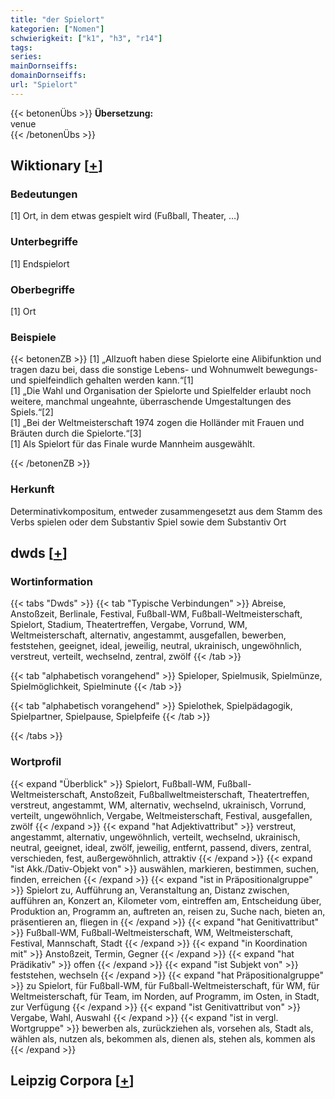 ```yaml
---
title: "der Spielort"
kategorien: ["Nomen"]
schwierigkeit: ["k1", "h3", "r14"]
tags:
series:
mainDornseiffs:
domainDornseiffs:
url: "Spielort"
---
```


{{< betonenÜbs >}}
**Übersetzung:**  
venue  
{{< /betonenÜbs >}}

## Wiktionary [[+](https://de.wiktionary.org/wiki/Spielort)]

### Bedeutungen
[1] Ort, in dem etwas gespielt wird (Fußball, Theater, …)  

### Unterbegriffe
[1] Endspielort  

### Oberbegriffe
[1] Ort  

### Beispiele
{{< betonenZB >}}
[1] „Allzuoft haben diese Spielorte eine Alibifunktion und tragen dazu bei, dass die sonstige Lebens- und Wohnumwelt bewegungs- und spielfeindlich gehalten werden kann.“[1]  
[1] „Die Wahl und Organisation der Spielorte und Spielfelder erlaubt noch weitere, manchmal ungeahnte, überraschende Umgestaltungen des Spiels.“[2]  
[1] „Bei der Weltmeisterschaft 1974 zogen die Holländer mit Frauen und Bräuten durch die Spielorte.“[3]  
[1] Als Spielort für das Finale wurde Mannheim ausgewählt.  

{{< /betonenZB >}}
### Herkunft
Determinativkompositum, entweder zusammengesetzt aus dem Stamm des Verbs spielen oder dem Substantiv Spiel sowie dem Substantiv Ort  



## dwds [[+](https://www.dwds.de/wb/Spielort)]

### Wortinformation
{{< tabs "Dwds" >}}
{{< tab "Typische Verbindungen" >}}
Abreise, Anstoßzeit, Berlinale, Festival, Fußball-WM, Fußball-Weltmeisterschaft, Spielort, Stadium, Theatertreffen, Vergabe, Vorrund, WM, Weltmeisterschaft, alternativ, angestammt, ausgefallen, bewerben, feststehen, geeignet, ideal, jeweilig, neutral, ukrainisch, ungewöhnlich, verstreut, verteilt, wechselnd, zentral, zwölf
{{< /tab >}}

{{< tab "alphabetisch vorangehend" >}}
Spieloper, Spielmusik, Spielmünze, Spielmöglichkeit, Spielminute
{{< /tab >}}

{{< tab "alphabetisch vorangehend" >}}
Spielothek, Spielpädagogik, Spielpartner, Spielpause, Spielpfeife
{{< /tab >}}

{{< /tabs >}}

### Wortprofil
{{< expand "Überblick" >}} Spielort, Fußball-WM, Fußball-Weltmeisterschaft, Anstoßzeit, Fußballweltmeisterschaft, Theatertreffen, verstreut, angestammt, WM, alternativ, wechselnd, ukrainisch, Vorrund, verteilt, ungewöhnlich, Vergabe, Weltmeisterschaft, Festival, ausgefallen, zwölf {{< /expand >}}
{{< expand "hat Adjektivattribut" >}} verstreut, angestammt, alternativ, ungewöhnlich, verteilt, wechselnd, ukrainisch, neutral, geeignet, ideal, zwölf, jeweilig, entfernt, passend, divers, zentral, verschieden, fest, außergewöhnlich, attraktiv {{< /expand >}}
{{< expand "ist Akk./Dativ-Objekt von" >}} auswählen, markieren, bestimmen, suchen, finden, erreichen {{< /expand >}}
{{< expand "ist in Präpositionalgruppe" >}} Spielort zu, Aufführung an, Veranstaltung an, Distanz zwischen, aufführen an, Konzert an, Kilometer vom, eintreffen am, Entscheidung über, Produktion an, Programm an, auftreten an, reisen zu, Suche nach, bieten an, präsentieren an, fliegen in {{< /expand >}}
{{< expand "hat Genitivattribut" >}} Fußball-WM, Fußball-Weltmeisterschaft, WM, Weltmeisterschaft, Festival, Mannschaft, Stadt {{< /expand >}}
{{< expand "in Koordination mit" >}} Anstoßzeit, Termin, Gegner {{< /expand >}}
{{< expand "hat Prädikativ" >}} offen {{< /expand >}}
{{< expand "ist Subjekt von" >}} feststehen, wechseln {{< /expand >}}
{{< expand "hat Präpositionalgruppe" >}} zu Spielort, für Fußball-WM, für Fußball-Weltmeisterschaft, für WM, für Weltmeisterschaft, für Team, im Norden, auf Programm, im Osten, in Stadt, zur Verfügung {{< /expand >}}
{{< expand "ist Genitivattribut von" >}} Vergabe, Wahl, Auswahl {{< /expand >}}
{{< expand "ist in vergl. Wortgruppe" >}} bewerben als, zurückziehen als, vorsehen als, Stadt als, wählen als, nutzen als, bekommen als, dienen als, stehen als, kommen als {{< /expand >}}

## Leipzig Corpora [[+](https://corpora.uni-leipzig.de/en/res?word=Spielort&corpusId=deu_newscrawl-public_2018)]

